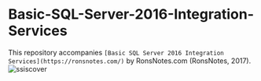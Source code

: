 # Basic-SQL-Server-2016-Integration-Services
This repository accompanies `[Basic SQL Server 2016 Integration Services](https://ronsnotes.com/)` by RonsNotes.com (RonsNotes, 2017).
![ssiscover](https://cloud.githubusercontent.com/assets/20413101/22487216/59f9d554-e7c1-11e6-8ec8-a061f098ea60.jpg)
